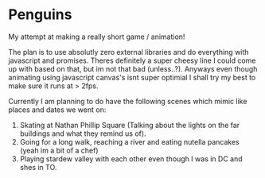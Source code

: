# Penguins
My attempt at making a really short game / animation!

The plan is to use absolutly zero external libraries and do everything with javascript and promises. Theres definitely a super cheesy line I could come up with based on that, but im not that bad (unless..?). Anyways even though animating using javascript canvas's isnt super optimial I shall try my best to make sure it runs at > 2fps.

Currently I am planning to do have the following scenes which mimic like places and dates we went on:
  1) Skating at Nathan Phillip Square (Talking about the lights on the far buildings and what they remind us of).
  2) Going for a long walk, reaching a river and eating nutella pancakes (yeah im a bit of a chef)
  3) Playing stardew valley with each other even though I was in DC and shes in TO.


